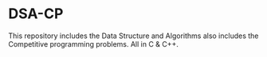 # DSA-CP
This repository includes the Data Structure and Algorithms also includes the Competitive programming problems.  All in C &amp; C++.
